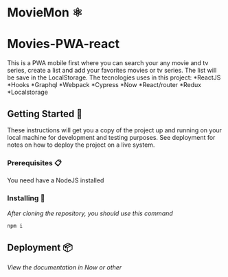 # MovieMon ⚛️

# Movies-PWA-react

This is a PWA mobile first where you can search your any movie and tv series, create a list and add your favorites movies or tv series. The list will be save in the LocalStorage.
The tecnologies uses in this project:
*ReactJS
*Hooks
*Graphql
*Webpack
*Cypress
*Now
*React/router
*Redux
*Localstorage

## Getting Started 🚀

These instructions will get you a copy of the project up and running on your local machine for development and testing purposes. See deployment for notes on how to deploy the project on a live system.

### Prerequisites 📋

You need have a NodeJS installed

### Installing 🔧

_After cloning the repository, you should use this command_

```
npm i
```

## Deployment 📦

_View the documentation in Now or other_
